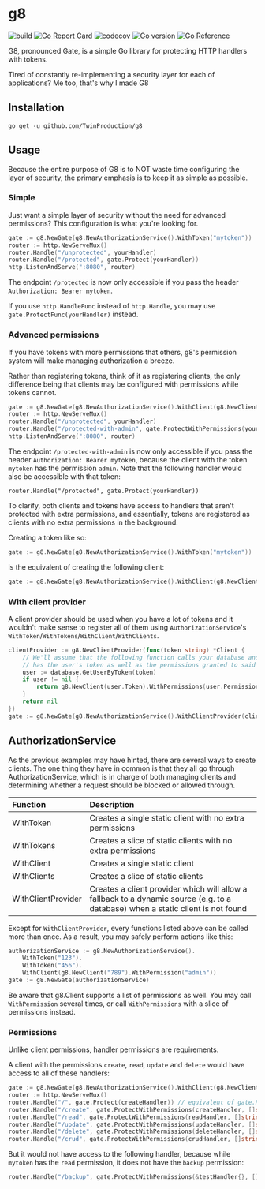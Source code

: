 # g8

![build](https://github.com/TwinProduction/g8/workflows/build/badge.svg?branch=master) 
[![Go Report Card](https://goreportcard.com/badge/github.com/TwinProduction/g8)](https://goreportcard.com/report/github.com/TwinProduction/g8)
[![codecov](https://codecov.io/gh/TwinProduction/g8/branch/master/graph/badge.svg)](https://codecov.io/gh/TwinProduction/g8)
[![Go version](https://img.shields.io/github/go-mod/go-version/TwinProduction/g8.svg)](https://github.com/TwinProduction/g8)
[![Go Reference](https://pkg.go.dev/badge/github.com/TwinProduction/g8.svg)](https://pkg.go.dev/github.com/TwinProduction/g8)

G8, pronounced Gate, is a simple Go library for protecting HTTP handlers with tokens.

Tired of constantly re-implementing a security layer for each of applications? Me too, that's why I made G8


## Installation

```
go get -u github.com/TwinProduction/g8
```


## Usage

Because the entire purpose of G8 is to NOT waste time configuring the layer of security, the primary emphasis is to 
keep it as simple as possible.


### Simple

Just want a simple layer of security without the need for advanced permissions? This configuration is what you're
looking for.

```go
gate := g8.NewGate(g8.NewAuthorizationService().WithToken("mytoken"))
router := http.NewServeMux()
router.Handle("/unprotected", yourHandler)
router.Handle("/protected", gate.Protect(yourHandler))
http.ListenAndServe(":8080", router)
```

The endpoint `/protected` is now only accessible if you pass the header `Authorization: Bearer mytoken`.

If you use `http.HandleFunc` instead of `http.Handle`, you may use `gate.ProtectFunc(yourHandler)` instead.


### Advanced permissions

If you have tokens with more permissions that others, g8's permission system will make managing authorization a breeze.

Rather than registering tokens, think of it as registering clients, the only difference being that clients may be 
configured with permissions while tokens cannot. 

```go
gate := g8.NewGate(g8.NewAuthorizationService().WithClient(g8.NewClient("mytoken").WithPermission("admin")))
router := http.NewServeMux()
router.Handle("/unprotected", yourHandler)
router.Handle("/protected-with-admin", gate.ProtectWithPermissions(yourHandler, []string{"admin"}))
http.ListenAndServe(":8080", router)
```

The endpoint `/protected-with-admin` is now only accessible if you pass the header `Authorization: Bearer mytoken`,
because the client with the token `mytoken` has the permission `admin`. Note that the following handler would also be
accessible with that token:
```
router.Handle("/protected", gate.Protect(yourHandler))
```

To clarify, both clients and tokens have access to handlers that aren't protected with extra permissions, and 
essentially, tokens are registered as clients with no extra permissions in the background.

Creating a token like so:
```go
gate := g8.NewGate(g8.NewAuthorizationService().WithToken("mytoken"))
```
is the equivalent of creating the following client:
```go
gate := g8.NewGate(g8.NewAuthorizationService().WithClient(g8.NewClient("mytoken")))
```


### With client provider

A client provider should be used when you have a lot of tokens and it wouldn't make sense to register all of them using
`AuthorizationService`'s `WithToken`/`WithTokens`/`WithClient`/`WithClients`.

```go
clientProvider := g8.NewClientProvider(func(token string) *Client {
    // We'll assume that the following function calls your database and returns a struct "User" that 
    // has the user's token as well as the permissions granted to said user
    user := database.GetUserByToken(token)
    if user != nil {
        return g8.NewClient(user.Token).WithPermissions(user.Permissions)
    }
    return nil
})
gate := g8.NewGate(g8.NewAuthorizationService().WithClientProvider(clientProvider))
```


## AuthorizationService

As the previous examples may have hinted, there are several ways to create clients. The one thing they have
in common is that they all go through AuthorizationService, which is in charge of both managing clients and determining
whether a request should be blocked or allowed through.

| Function | Description | 
|:--- |:--- |
| WithToken | Creates a single static client with no extra permissions
| WithTokens | Creates a slice of static clients with no extra permissions
| WithClient | Creates a single static client
| WithClients | Creates a slice of static clients
| WithClientProvider | Creates a client provider which will allow a fallback to a dynamic source (e.g. to a database) when a static client is not found 

Except for `WithClientProvider`, every functions listed above can be called more than once.
As a result, you may safely perform actions like this:
```go
authorizationService := g8.NewAuthorizationService().
    WithToken("123").
    WithToken("456").
    WithClient(g8.NewClient("789").WithPermission("admin"))
gate := g8.NewGate(authorizationService)
```

Be aware that g8.Client supports a list of permissions as well. You may call `WithPermission` several times, or call
`WithPermissions` with a slice of permissions instead.


### Permissions

Unlike client permissions, handler permissions are requirements.

A client with the permissions `create`, `read`, `update` and `delete` would have access to all of these handlers:
```go
gate := g8.NewGate(g8.NewAuthorizationService().WithClient(g8.NewClient("mytoken").WithPermissions([]string{"create", "read", "update", "delete"})))
router := http.NewServeMux()
router.Handle("/", gate.Protect(createHandler)) // equivalent of gate.ProtectWithPermissions(createHandler, []string{})
router.Handle("/create", gate.ProtectWithPermissions(createHandler, []string{"create"}))
router.Handle("/read", gate.ProtectWithPermissions(readHandler, []string{"read"}))
router.Handle("/update", gate.ProtectWithPermissions(updateHandler, []string{"update"}))
router.Handle("/delete", gate.ProtectWithPermissions(deleteHandler, []string{"delete"}))
router.Handle("/crud", gate.ProtectWithPermissions(crudHandler, []string{"create", "read", "update", "delete"}))
```
But it would not have access to the following handler, because while `mytoken` has the `read` permission, it does not 
have the `backup` permission:
```go
router.Handle("/backup", gate.ProtectWithPermissions(&testHandler{}, []string{"read", "backup"}))
```

